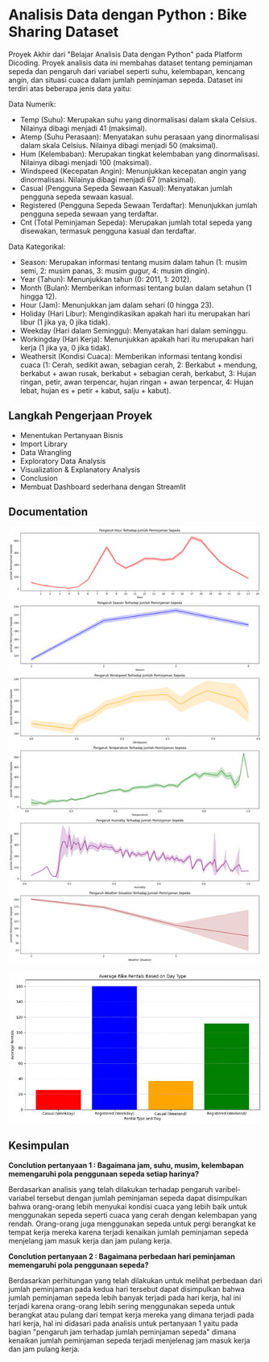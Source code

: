# Analisis Data dengan Python : Bike Sharing Dataset
Proyek Akhir dari "Belajar Analisis Data dengan Python" pada Platform Dicoding.
Proyek analisis data ini membahas dataset tentang peminjaman sepeda dan pengaruh dari variabel seperti suhu, kelembapan, kencang angin, dan situasi cuaca dalam jumlah peminjaman sepeda.
Dataset ini terdiri atas beberapa jenis data yaitu:

Data Numerik:

- Temp (Suhu): Merupakan suhu yang dinormalisasi dalam skala Celsius. Nilainya dibagi menjadi 41 (maksimal).
- Atemp (Suhu Perasaan): Menyatakan suhu perasaan yang dinormalisasi dalam skala Celsius. Nilainya dibagi menjadi 50 (maksimal).
- Hum (Kelembaban): Merupakan tingkat kelembaban yang dinormalisasi. Nilainya dibagi menjadi 100 (maksimal).
- Windspeed (Kecepatan Angin): Menunjukkan kecepatan angin yang dinormalisasi. Nilainya dibagi menjadi 67 (maksimal).
- Casual (Pengguna Sepeda Sewaan Kasual): Menyatakan jumlah pengguna sepeda sewaan kasual.
- Registered (Pengguna Sepeda Sewaan Terdaftar): Menunjukkan jumlah pengguna sepeda sewaan yang terdaftar.
- Cnt (Total Peminjaman Sepeda): Merupakan jumlah total sepeda yang disewakan, termasuk pengguna kasual dan terdaftar.

Data Kategorikal:

- Season: Merupakan informasi tentang musim dalam tahun (1: musim semi, 2: musim panas, 3: musim gugur, 4: musim dingin).
- Year (Tahun): Menunjukkan tahun (0: 2011, 1: 2012).
- Month (Bulan): Memberikan informasi tentang bulan dalam setahun (1 hingga 12).
- Hour (Jam): Menunjukkan jam dalam sehari (0 hingga 23).
- Holiday (Hari Libur): Mengindikasikan apakah hari itu merupakan hari libur (1 jika ya, 0 jika tidak).
- Weekday (Hari dalam Seminggu): Menyatakan hari dalam seminggu.
- Workingday (Hari Kerja): Menunjukkan apakah hari itu merupakan hari kerja (1 jika ya, 0 jika tidak).
- Weathersit (Kondisi Cuaca): Memberikan informasi tentang kondisi cuaca (1: Cerah, sedikit awan, sebagian cerah, 2: Berkabut + mendung, berkabut + awan rusak, berkabut + sebagian cerah, berkabut, 3: Hujan ringan, petir, awan terpencar, hujan ringan + awan terpencar, 4: Hujan lebat, hujan es + petir + kabut, salju + kabut).

## Langkah Pengerjaan Proyek
- Menentukan Pertanyaan Bisnis
- Import Library
- Data Wrangling
- Exploratory Data Analysis
- Visualization & Explanatory Analysis
- Conclusion
- Membuat Dashboard sederhana dengan Streamlit

## Documentation
![image](https://github.com/Natuman-P/KECERDASAN-BUATAN-2024-ANDES/blob/main/output.png)

![image](https://github.com/Natuman-P/KECERDASAN-BUATAN-2024-ANDES/blob/main/output2.png)


## Kesimpulan
**Conclution pertanyaan 1 : Bagaimana jam, suhu, musim, kelembapan memengaruhi pola penggunaan sepeda setiap harinya?**

Berdasarkan analisis yang telah dilakukan terhadap pengaruh varibel-variabel tersebut dengan jumlah peminjaman sepeda dapat disimpulkan bahwa orang-orang lebih menyukai kondisi cuaca yang lebih baik untuk menggunakan sepeda seperti cuaca yang cerah dengan kelembapan yang rendah. Orang-orang juga menggunakan sepeda untuk pergi berangkat ke tempat kerja mereka karena terjadi kenaikan jumlah peminjaman sepeda menjelang jam masuk kerja dan jam pulang kerja.

**Conclution pertanyaan 2 : Bagaimana perbedaan hari peminjaman memengaruhi pola penggunaan sepeda?**

Berdasarkan perhitungan yang telah dilakukan untuk melihat perbedaan dari jumlah peminjaman pada kedua hari tersebut dapat disimpulkan bahwa jumlah peminjaman sepeda lebih banyak terjadi pada hari kerja, hal ini terjadi karena orang-orang lebih sering menggunakan sepeda untuk berangkat atau pulang dari tempat kerja mereka yang dimana terjadi pada hari kerja, hal ini didasari pada analisis untuk pertanyaan 1 yaitu pada bagian "pengaruh jam terhadap jumlah peminjaman sepeda" dimana kenaikan jumlah peminjaman sepeda terjadi menjelenag jam masuk kerja dan jam pulang kerja.
